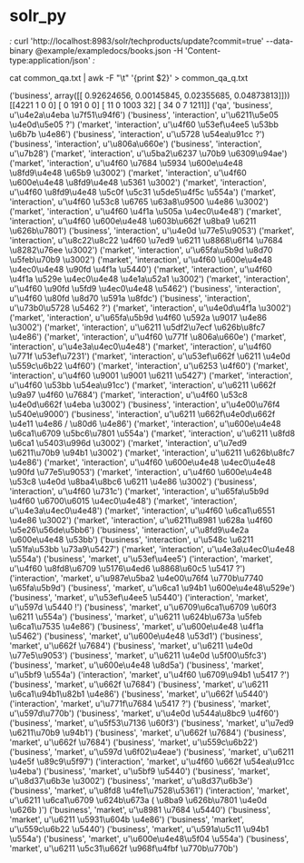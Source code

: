 # solr_py
<delete><query>*:*</query></delete>
curl 'http://localhost:8983/solr/techproducts/update?commit=true' --data-binary @example/exampledocs/books.json -H 'Content-type:application/json'
<delete><query>*:*</query></delete>

cat common_qa.txt | awk -F "\t" '{print $2}' > common_qa_q.txt

('business', array([[ 0.92624656,  0.00145845,  0.02355685,  0.04873813]]))
[[4221    1    0    0]
 [   0  191    0    0]
 [  11    0 1003   32]
 [  34    0    7 1211]]
('qa', 'business', u'\u4e2a\u4eba \u7f51\u94f6')
('business', 'interaction', u'\u6211\u5e05 \u4e0d\u5e05 ?')
('market', 'interaction', u'\u4f60 \u53ef\u4ee5 \u53bb \u6b7b \u4e86')
('business', 'interaction', u'\u5728 \u54ea\u91cc ?')
('business', 'interaction', u'\u806a\u660e')
('business', 'interaction', u'\u7b28')
('market', 'interaction', u'\u5ba2\u6237 \u70b9 \u6309\u94ae')
('market', 'interaction', u'\u4f60 \u7684 \u5934 \u600e\u4e48 \u8fd9\u4e48 \u65b9 \u3002')
('market', 'interaction', u'\u4f60 \u600e\u4e48 \u8fd9\u4e48 \u5361 \u3002')
('market', 'interaction', u'\u4f60 \u8fd9\u4e48 \u5c0f \u5c31 \u5de5\u4f5c \u554a')
('market', 'interaction', u'\u4f60 \u53c8 \u6765 \u63a8\u9500 \u4e86 \u3002')
('market', 'interaction', u'\u4f60 \u4f1a \u505a \u4ec0\u4e48')
('market', 'interaction', u'\u4f60 \u600e\u4e48 \u603b\u662f \u8ba9 \u6211 \u626b\u7801')
('business', 'interaction', u'\u4e0d \u77e5\u9053')
('market', 'interaction', u'\u8c22\u8c22 \u4f60 \u7ed9 \u6211 \u8868\u6f14 \u7684 \u8282\u76ee \u3002')
('market', 'interaction', u'\u65fa\u5b9d \u8d70 \u5feb\u70b9 \u3002')
('market', 'interaction', u'\u4f60 \u600e\u4e48 \u4ec0\u4e48 \u90fd \u4f1a \u5440')
('market', 'interaction', u'\u4f60 \u4f1a \u529e \u4ec0\u4e48 \u4e1a\u52a1 \u3002')
('market', 'interaction', u'\u4f60 \u90fd \u5fd9 \u4ec0\u4e48 \u5462')
('business', 'interaction', u'\u4f60 \u80fd \u8d70 \u591a \u8fdc')
('business', 'interaction', u'\u73b0\u5728 \u5462 ?')
('market', 'interaction', u'\u4e0d\u4f1a \u3002')
('market', 'interaction', u'\u65fa\u5b9d \u4f60 \u592a \u9017 \u4e86 \u3002')
('market', 'interaction', u'\u6211 \u5df2\u7ecf \u626b\u8fc7 \u4e86')
('market', 'interaction', u'\u4f60 \u771f \u806a\u660e')
('market', 'interaction', u'\u4e3a\u4ec0\u4e48')
('market', 'interaction', u'\u4f60 \u771f \u53ef\u7231')
('market', 'interaction', u'\u53ef\u662f \u6211 \u4e0d \u559c\u6b22 \u4f60')
('market', 'interaction', u'\u6253 \u4f60')
('market', 'interaction', u'\u4f60 \u9001 \u9001 \u6211 \u5427')
('market', 'interaction', u'\u4f60 \u53bb \u54ea\u91cc')
('market', 'interaction', u'\u6211 \u662f \u9a97 \u4f60 \u7684')
('market', 'interaction', u'\u4f60 \u53c8 \u4e0d\u662f \u4eba \u3002')
('business', 'interaction', u'\u4e00\u76f4 \u540e\u9000')
('business', 'interaction', u'\u6211 \u662f\u4e0d\u662f \u4e11 \u4e86 / \u80d6 \u4e86')
('market', 'interaction', u'\u600e\u4e48 \u6ca1\u6709 \u5bc6\u7801 \u554a')
('market', 'interaction', u'\u6211 \u8fd8 \u6ca1 \u5403\u996d \u3002')
('market', 'interaction', u'\u7ed9 \u6211\u70b9 \u94b1 \u3002')
('market', 'interaction', u'\u6211 \u626b\u8fc7 \u4e86')
('market', 'interaction', u'\u4f60 \u600e\u4e48 \u4ec0\u4e48 \u90fd \u77e5\u9053')
('market', 'interaction', u'\u4f60 \u600e\u4e48 \u53c8 \u4e0d \u8ba4\u8bc6 \u6211 \u4e86 \u3002')
('business', 'interaction', u'\u4f60 \u731c')
('market', 'interaction', u'\u65fa\u5b9d \u4f60 \u6700\u6015 \u4ec0\u4e48')
('market', 'interaction', u'\u4e3a\u4ec0\u4e48')
('market', 'interaction', u'\u4f60 \u6ca1\u6551 \u4e86 \u3002')
('market', 'interaction', u'\u6211\u8981 \u628a \u4f60 \u5e26\u56de\u5bb6')
('business', 'interaction', u'\u8fd9\u4e2a \u600e\u4e48 \u53bb')
('business', 'interaction', u'\u548c \u6211 \u51fa\u53bb \u73a9\u5427')
('market', 'interaction', u'\u4e3a\u4ec0\u4e48 \u554a')
('business', 'market', u'\u53ef\u4ee5')
('interaction', 'market', u'\u4f60 \u8fd8\u6709 \u5176\u4ed6 \u8868\u60c5 \u5417 ?')
('interaction', 'market', u'\u987e\u5ba2 \u4e00\u76f4 \u770b\u7740 \u65fa\u5b9d')
('business', 'market', u'\u6ca1 \u94b1 \u600e\u4e48\u529e')
('business', 'market', u'\u53ef\u4ee5 \u5440')
('interaction', 'market', u'\u597d \u5440 !')
('business', 'market', u'\u6709\u6ca1\u6709 \u60f3 \u6211 \u554a')
('business', 'market', u'\u6211 \u624b\u673a \u5feb \u6ca1\u7535 \u4e86')
('business', 'market', u'\u600e\u4e48 \u4f1a \u5462')
('business', 'market', u'\u600e\u4e48 \u53d1')
('business', 'market', u'\u662f \u7684')
('business', 'market', u'\u6211 \u4e0d \u77e5\u9053')
('business', 'market', u'\u6211 \u4e0d \u5f00\u5fc3')
('business', 'market', u'\u600e\u4e48 \u8d5a')
('business', 'market', u'\u5bf9 \u554a')
('interaction', 'market', u'\u4f60 \u6709\u94b1 \u5417 ?')
('business', 'market', u'\u662f \u7684')
('business', 'market', u'\u6211 \u6ca1\u94b1\u82b1 \u4e86')
('business', 'market', u'\u662f \u5440')
('interaction', 'market', u'\u771f\u7684 \u5417 ?')
('business', 'market', u'\u597d\u770b')
('business', 'market', u'\u4e0d \u544a\u8bc9 \u4f60')
('business', 'market', u'\u5f53\u7136 \u60f3')
('business', 'market', u'\u7ed9 \u6211\u70b9 \u94b1')
('business', 'market', u'\u662f \u7684')
('business', 'market', u'\u662f \u7684')
('business', 'market', u'\u559c\u6b22')
('business', 'market', u'\u597d \u6f02\u4eae')
('business', 'market', u'\u6211 \u4e5f \u89c9\u5f97')
('interaction', 'market', u'\u4f60 \u662f \u54ea\u91cc \u4eba')
('business', 'market', u'\u5bf9 \u5440')
('business', 'market', u'\u8d37\u6b3e \u3002')
('business', 'market', u'\u8d37\u6b3e')
('business', 'market', u'\u8fd8 \u4fe1\u7528\u5361')
('interaction', 'market', u'\u6211 \u6ca1\u6709 \u624b\u673a ( \u8ba9 \u626b\u7801 \u4e0d \u626b )')
('business', 'market', u'\u8981 \u7684 \u5440')
('business', 'market', u'\u6211 \u5931\u604b \u4e86')
('business', 'market', u'\u559c\u6b22 \u5440')
('business', 'market', u'\u591a\u5c11 \u94b1 \u554a')
('business', 'market', u'\u600e\u4e48\u5f04 \u554a')
('business', 'market', u'\u6211 \u5c31\u662f \u968f\u4fbf \u770b\u770b')


